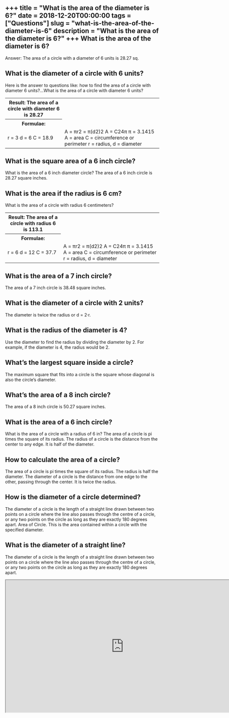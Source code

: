 +++
title = "What is the area of the diameter is 6?"
date = 2018-12-20T00:00:00
tags = ["Questions"]
slug = "what-is-the-area-of-the-diameter-is-6"
description = "What is the area of the diameter is 6?"
+++
What is the area of the diameter is 6?
--------------------------------------

Answer: The area of a circle with a diameter of 6 units is 28.27 sq.

What is the diameter of a circle with 6 units?
----------------------------------------------

Here is the answer to questions like: how to find the area of a circle with diameter 6 units?…What is the area of a circle with diameter 6 units?

<table><tr><th>Result: The area of a circle with diameter 6 is 28.27</th></tr><tr><th>Formulae:</th></tr><tr><td>r = 3 d = 6 C = 18.9</td><td>A = πr2 = π(d2)2 A = C24π π = 3.1415 A = area C = circumference or perimeter r = radius, d = diameter</td></tr></table>

What is the square area of a 6 inch circle?
-------------------------------------------

What is the area of a 6 inch diameter circle? The area of a 6 inch circle is 28.27 square inches.

What is the area if the radius is 6 cm?
---------------------------------------

What is the area of a circle with radius 6 centimeters?

<table><tr><th>Result: The area of a circle with radius 6 is 113.1</th></tr><tr><th>Formulae:</th></tr><tr><td>r = 6 d = 12 C = 37.7</td><td>A = πr2 = π(d2)2 A = C24π π = 3.1415 A = area C = circumference or perimeter r = radius, d = diameter</td></tr></table>

What is the area of a 7 inch circle?
------------------------------------

The area of a 7 inch circle is 38.48 square inches.

What is the diameter of a circle with 2 units?
----------------------------------------------

The diameter is twice the radius or d = 2·r.

What is the radius of the diameter is 4?
----------------------------------------

Use the diameter to find the radius by dividing the diameter by 2. For example, if the diameter is 4, the radius would be 2.

What’s the largest square inside a circle?
------------------------------------------

The maximum square that fits into a circle is the square whose diagonal is also the circle’s diameter.

What’s the area of a 8 inch circle?
-----------------------------------

The area of a 8 inch circle is 50.27 square inches.

What is the area of a 6 inch circle?
------------------------------------

What is the area of a circle with a radius of 6 in? The area of a circle is pi times the square of its radius. The radius of a circle is the distance from the center to any edge. It is half of the diameter.

How to calculate the area of a circle?
--------------------------------------

The area of a circle is pi times the square of its radius. The radius is half the diameter. The diameter of a circle is the distance from one edge to the other, passing through the center. It is twice the radius.

How is the diameter of a circle determined?
-------------------------------------------

The diameter of a circle is the length of a straight line drawn between two points on a circle where the line also passes through the centre of a circle, or any two points on the circle as long as they are exactly 180 degrees apart. Area of Circle. This is the area contained within a circle with the specified diameter.

What is the diameter of a straight line?
----------------------------------------

The diameter of a circle is the length of a straight line drawn between two points on a circle where the line also passes through the centre of a circle, or any two points on the circle as long as they are exactly 180 degrees apart.

<iframe allow="accelerometer; autoplay; clipboard-write; encrypted-media; gyroscope; picture-in-picture" allowfullscreen="" class="__youtube_prefs__  epyt-is-override  no-lazyload" data-no-lazy="1" data-origheight="433" data-origwidth="770" data-skipgform_ajax_framebjll="" height="433" id="_ytid_17023" loading="lazy" src="https://www.youtube.com/embed/dFr9X0MlruQ?enablejsapi=1&autoplay=0&cc_load_policy=0&cc_lang_pref=&iv_load_policy=1&loop=0&modestbranding=0&rel=1&fs=1&playsinline=0&autohide=2&theme=dark&color=red&controls=1&" title="YouTube player" width="770"></iframe>